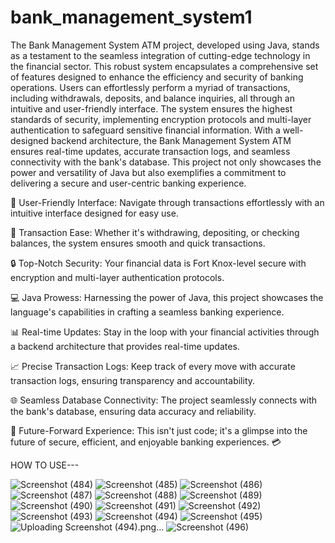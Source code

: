 # bank_management_system1

The Bank Management System ATM project, developed using Java, stands as a testament to the seamless integration of cutting-edge technology in the financial sector. This robust system encapsulates a comprehensive set of features designed to enhance the efficiency and security of banking operations. Users can effortlessly perform a myriad of transactions, including withdrawals, deposits, and balance inquiries, all through an intuitive and user-friendly interface. The system ensures the highest standards of security, implementing encryption protocols and multi-layer authentication to safeguard sensitive financial information. With a well-designed backend architecture, the Bank Management System ATM ensures real-time updates, accurate transaction logs, and seamless connectivity with the bank's database. This project not only showcases the power and versatility of Java but also exemplifies a commitment to delivering a secure and user-centric banking experience.

🏦 User-Friendly Interface: Navigate through transactions effortlessly with an intuitive interface designed for easy use.

💸 Transaction Ease: Whether it's withdrawing, depositing, or checking balances, the system ensures smooth and quick transactions.

🔒 Top-Notch Security: Your financial data is Fort Knox-level secure with encryption and multi-layer authentication protocols.

💻 Java Prowess: Harnessing the power of Java, this project showcases the language's capabilities in crafting a seamless banking experience.

📊 Real-time Updates: Stay in the loop with your financial activities through a backend architecture that provides real-time updates.

📈 Precise Transaction Logs: Keep track of every move with accurate transaction logs, ensuring transparency and accountability.

🌐 Seamless Database Connectivity: The project seamlessly connects with the bank's database, ensuring data accuracy and reliability.

🚀 Future-Forward Experience: This isn't just code; it's a glimpse into the future of secure, efficient, and enjoyable banking experiences. 💳

HOW TO USE---

![Screenshot (484)](https://github.com/raheetech/bank_management_system1/assets/137060785/a2e5a186-fc81-4701-bc34-1765018726cf)
![Screenshot (485)](https://github.com/raheetech/bank_management_system1/assets/137060785/26740f8b-8d6e-4594-ab9b-61617fba0fca)
![Screenshot (486)](https://github.com/raheetech/bank_management_system1/assets/137060785/857d5512-3b94-424e-9cc4-98e0e0b37a63)
![Screenshot (487)](https://github.com/raheetech/bank_management_system1/assets/137060785/5a707a87-21a1-4568-b7f7-99ade02d15f9)
![Screenshot (488)](https://github.com/raheetech/bank_management_system1/assets/137060785/ef021942-90a5-4737-ab9e-3c31c589f114)
![Screenshot (489)](https://github.com/raheetech/bank_management_system1/assets/137060785/919be8dc-2f25-47dd-88e5-f90d8b01eba3)
![Screenshot (490)](https://github.com/raheetech/bank_management_system1/assets/137060785/1445f98f-5ac3-4747-9c55-b38a224828f4)
![Screenshot (491)](https://github.com/raheetech/bank_management_system1/assets/137060785/5cb40535-62bb-4d3f-a9fc-0f7dbf2a651d)
![Screenshot (492)](https://github.com/raheetech/bank_management_system1/assets/137060785/c6a5217f-204b-40a5-9fbc-b1b1ef0f8333)
![Screenshot (493)](https://github.com/raheetech/bank_management_system1/assets/137060785/a680bb11-5d37-4812-a865-a3c0018cc9cd)
![Screenshot (494)](https://github.com/raheetech/bank_management_system1/assets/137060785/e4cfb5bb-aba6-4b92-a29d-ca9b3f880b04)
![Screenshot (495)](https://github.com/raheetech/bank_management_system1/assets/137060785/13cb164c-8e99-413a-a567-08d74dcb94c7)![Uploading Screenshot (494).png…]()
![Screenshot (496)](https://github.com/raheetech/bank_management_system1/assets/137060785/9a48a14a-c3c1-41ce-b34e-9c37f0f54e6d)

